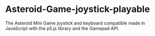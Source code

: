 # Asteroid-Game-joystick-playable
The Asteroid Mini Game joystick and keyboard compatible made in JavaScript with the p5.js library and the Gamepad API.
